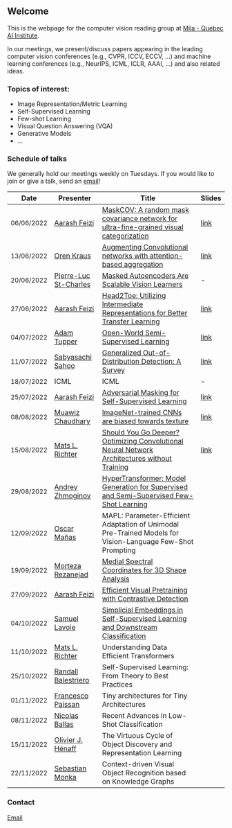 ## Welcome

This is the webpage for the computer vision reading group at [Mila - Quebec AI Institute](https://mila.quebec/).

In our meetings, we present/discuss papers appearing in the leading computer vision conferences (e.g., CVPR, ICCV, ECCV, …) and machine learning conferences (e.g., NeurIPS, ICML, ICLR, AAAI, …) and also related ideas.

### Topics of interest:
 - Image Representation/Metric Learning
 - Self-Supervised Learning
 - Few-shot Learning
 - Visual Question Answering (VQA)
 - Generative Models
 - ...



### Schedule of talks

We generally hold our meetings weekly on Tuesdays. If you would like to join or give a talk, send an [email](mailto:aarash.feizi@mail.mcgill.ca)! 

| Date          | Presenter             | Title                                                                                  | Slides |
|---------------|-----------------------|----------------------------------------------------------------------------------------|--------|
| <span style="font-size:0.9em;">06/06/2022</span> | [Aarash Feizi](https://aarashfeizi.github.io/)          | [MaskCOV: A random mask covariance network for ultra-fine-grained visual categorization](https://www.sciencedirect.com/science/article/abs/pii/S0031320321002545) | [link](https://docs.google.com/presentation/d/163OAclmAgfXvf0f_f0kiGJ_hbuErWRVMC-ZyTYj7UGI/edit?usp=sharing)   |
| <span style="font-size:0.9em;">13/06/2022</span> | [Oren Kraus](https://scholar.google.ca/citations?user=FKjbtg8AAAAJ&hl=en)            | [Augmenting Convolutional networks with attention-based aggregation](https://arxiv.org/abs/2112.13692)                     | [link](/assets/slides/spatial-attention.pdf)   |
| <span style="font-size:0.9em;">20/06/2022</span> | [Pierre-Luc St-Charles](https://scholar.google.ca/citations?user=30mr9vYAAAAJ&hl=en) | [Masked Autoencoders Are Scalable Vision Learners](https://arxiv.org/abs/2111.06377??)                                       | -   |
| <span style="font-size:0.9em;">27/06/2022</span> | [Aarash Feizi](https://aarashfeizi.github.io/)          | [Head2Toe: Utilizing Intermediate Representations for Better Transfer Learning](https://arxiv.org/abs/2201.03529)          | [link](https://docs.google.com/presentation/d/1F58uAriMnIGHAZPRuOjTcU8Ai9LGXSepFL_PLvIkoOw/edit?usp=sharing)   |
| <span style="font-size:0.9em;">04/07/2022</span> | [Adam Tupper](https://www.adamtupper.nz/)           | [Open-World Semi-Supervised Learning](https://arxiv.org/abs/2102.03526)                                                    | [link](https://docs.google.com/presentation/d/17_4ORFY5tIKGytGTYwLvrF3bs38d-1qehzlzU0ZLZBs/edit?usp=sharing)   |
| <span style="font-size:0.9em;">11/07/2022</span> | [Sabyasachi Sahoo](https://sabyasachis.github.io/)      | [Generalized Out-of-Distribution Detection: A Survey](https://arxiv.org/abs/2110.11334)                                    | [link](https://docs.google.com/presentation/d/16kk_nqtkBoKbdz5mlqwJeDS6X2UgvH96X3qZQRIcgb0/edit?usp=sharing)   |
| <span style="font-size:0.9em;">18/07/2022</span> | ICML                  | ICML                                                                                   |    -    |
| <span style="font-size:0.9em;">25/07/2022</span> | [Aarash Feizi](https://aarashfeizi.github.io/)          | [Adversarial Masking for Self-Supervised Learning](https://arxiv.org/abs/2201.13100)                                       |  [link](https://docs.google.com/presentation/d/1vwmDGrJl29jzNtR3ilqMAmEIgxpeD_32dDO8t3lkex0/edit?usp=sharing)  |
| <span style="font-size:0.9em;">08/08/2022</span> | [Muawiz Chaudhary](https://scholar.google.com/citations?user=4Z8ePskAAAAJ&hl=en)      |   [ImageNet-trained CNNs are biased towards texture](https://arxiv.org/abs/1811.12231) |    [link](https://docs.google.com/presentation/d/1nbrKvBKx_0d2f0yjpYSbtlgYPqhSv45E5Rc81SqBdP8/edit#slide=id.p)  |
| <span style="font-size:0.9em;">15/08/2022</span> | [Mats L. Richter](https://www.linkedin.com/in/dr-mats-l-richter-879609154/)           |   [Should You Go Deeper? Optimizing Convolutional Neural Network Architectures without Training](https://arxiv.org/abs/2106.12307)                  |           [link](https://docs.google.com/presentation/d/1EqfA8hxFWZUI38xgzcuFrAVPTwdcZnyVjfzVeI09RHI/edit?usp=sharing)                   |
| <span style="font-size:0.9em;">29/08/2022</span> | [Andrey Zhmoginov](http://azhmogin.github.io/)           |   [HyperTransformer: Model Generation for Supervised and Semi-Supervised Few-Shot Learning](https://proceedings.mlr.press/v162/zhmoginov22a/zhmoginov22a.pdf)                  |                              |
| <span style="font-size:0.9em;">12/09/2022</span> | [Oscar Mañas](https://oscmansan.github.io/)           |    MAPL: Parameter-Efficient Adaptation of Unimodal Pre-Trained Models for Vision-Language Few-Shot Prompting       |                              |
| <span style="font-size:0.9em;">19/09/2022</span> | [Morteza Rezanejad](https://mrezanejad.github.io/)           |      [Medial Spectral Coordinates for 3D Shape Analysis](https://arxiv.org/pdf/2111.13295.pdf)   |                              |
| <span style="font-size:0.9em;">27/09/2022</span> | [Aarash Feizi](https://aarashfeizi.github.io/)           |      [Efficient Visual Pretraining with Contrastive Detection](https://arxiv.org/pdf/2103.10957.pdf)   |                              |
| <span style="font-size:0.9em;">04/10/2022</span> | [Samuel Lavoie](https://mila.quebec/en/person/samuel-lavoie/)           |      [Simplicial Embeddings in Self-Supervised Learning and Downstream Classification](https://arxiv.org/pdf/2204.00616.pdf)   |                              |
| <span style="font-size:0.9em;">11/10/2022</span> | [Mats L. Richter](https://www.linkedin.com/in/dr-mats-l-richter-879609154/)           |   Understanding Data Efficient Transformers      |                              |
| <span style="font-size:0.9em;">25/10/2022</span> | [Randall Balestriero](https://randallbalestriero.github.io/)           |     Self-Supervised Learning: From Theory to Best Practices    |                              |
| <span style="font-size:0.9em;">01/11/2022</span> | [Francesco Paissan](https://francescopaissan.it/)           |     Tiny architectures for Tiny Architectures    |                              |
| <span style="font-size:0.9em;">08/11/2022</span> | [Nicolas Ballas](https://www.linkedin.com/in/nicolas-ballas-a188583/)           |     Recent Advances in Low-Shot Classification    |                              |
| <span style="font-size:0.9em;">15/11/2022</span> | [Olivier J. Hénaff](https://www.olivierhenaff.com/)           |     The Virtuous Cycle of Object Discovery and Representation Learning    |                              |
| <span style="font-size:0.9em;">22/11/2022</span> | [Sebastian Monka](https://scholar.google.de/citations?user=fngLmHgAAAAJ&hl=de&oi=ao)           |     Context-driven Visual Object Recognition based on Knowledge Graphs    |                              |

<!-- | <span style="font-size:0.9em;">19/09/2022</span> | [Vikram Voleti](https://voletiv.github.io/)           |     Tutorial on Score-Based Diffusion Models   |                              | -->



### Contact

[Email](mailto:aarash.feizi@mail.mcgill.ca)

[comment]: <> (```markdown)

[comment]: <> (Syntax highlighted code block)

[comment]: <> (# Header 1)

[comment]: <> (## Header 2)

[comment]: <> (### Header 3)

[comment]: <> (- Bulleted)

[comment]: <> (- List)

[comment]: <> (1. Numbered)

[comment]: <> (2. List)

[comment]: <> (**Bold** and _Italic_ and `Code` text)

[comment]: <> ([Link]&#40;url&#41; and ![Image]&#40;src&#41;)

[comment]: <> (```)

[comment]: <> (For more details see [Basic writing and formatting syntax]&#40;https://docs.github.com/en/github/writing-on-github/getting-started-with-writing-and-formatting-on-github/basic-writing-and-formatting-syntax&#41;.)

[comment]: <> (### Jekyll Themes)

[comment]: <> (Your Pages site will use the layout and styles from the Jekyll theme you have selected in your [repository settings]&#40;https://github.com/Mila-Vision-RG/mila-vision-rg.github.io/settings/pages&#41;. The name of this theme is saved in the Jekyll `_config.yml` configuration file.)

[comment]: <> (### Support or Contact)

[comment]: <> (Having trouble with Pages? Check out our [documentation]&#40;https://docs.github.com/categories/github-pages-basics/&#41; or [contact support]&#40;https://support.github.com/contact&#41; and we’ll help you sort it out.)
